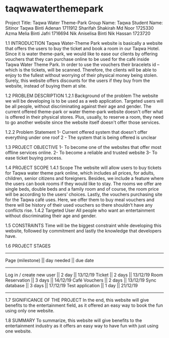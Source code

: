 # taqwawaterthemepark

Project Title: Taqwa Water Theme-Park
Group Name: Taqwa
Student Name: 
Sitinor Taqwa Binti Adenan 	1711912
Sharifah Shakirah Md Noor	1725330
Azma Melia Binti Jafri 		1716694
Nik Aniselisa Binti Nik Hassan	1723720

1.1 INTRODUCTION
	Taqwa Water-Theme Park website is basically a website that offers the users to buy the ticket and book a room in our Taqwa Hotel. Since it is water theme-park, we would like to ease our clients by offering vouchers that they can purchase online to be used for the café inside Taqwa Water Theme Park. In order to use the vouchers their bracelets id – which is the tickets, will be scanned. Therefore, the clients will be able to enjoy to the fullest without worrying of their physical money being stolen.
Surely, this website offers discounts for the users if they buy from the website, instead of buying them at site.


1.2 PROBLEM DESCRIPTION
1.2.1 Background of the problem
The website we will be developing is to be used as a web application. Targeted users will be all people, without discriminating against their age and gender. The current offered theme-park or water theme-park website doesn't offer what is offered in their physical stores. Plus, usually, to reserve a room, they need to go another website since the website itself doesn't offer those services. 

1.2.2 Problem Statement
1- Current offered system that doesn't offer everything under one roof
2 - The system that is being offered is unclear

1.3 PROJECT OBJECTIVE
1- To become one of the websites that offer most offline services online.
2- To become a reliable and trusted website
3- To ease ticket buying process.

1.4 PROJECT SCOPE
1.4.1 Scope
The website will allow users to buy tickets for Taqwa water theme park online, which includes all prices, for adults, children, senior citizens and foreigners. Besides, we include a feature where the users can book rooms if they would like to stay. The rooms we offer are single beds, double beds and a family room and of course, the room price will be according to the users’ choices. Lastly, the vouchers purchasing site for the Taqwa café uses. Here, we offer them to buy meal vouchers and there will be history of their used vouchers so there shouldn’t have any conflicts rise. 
1.4.2 Targeted User
All people who want an entertainment without discriminating their age and gender.

1.5 CONSTRAINTS
Time will be the biggest constraint while developing this website, followed by commitment and lastly the knowledge that developers have.

1.6 PROJECT STAGES
- - - - - - - - - - - - - - - - - - - - - - - - - - - - - - - -
Page (milestone)                || day needed   || due date
- - - - - - - - - - - - - - - - - - - - - - - - - - - - - - - -
Log in / create new user	|| 2 day	|| 13/12/19
Ticket			        || 2 days	|| 13/12/19
Room Reservation	        || 3 days	|| 14/12/19
Café Vouchers		        || 2 days	|| 13/12/19
Sync database		        || 3 days	|| 17/12/19
Test application		|| 1 day	|| 21/12/19
- - - - - - - - - - - - - - - - - - - - - - - - - - - - - - - -
1.7 SIGNIFICANCE OF THE PROJECT
In the end, this website will give benefits to the entertainment field, as it offered an easy way to book the fun using only one website.

1.8 SUMMARY
To summarize, this website will give benefits to the entertainment industry as it offers an easy way to have fun with just using one website. 
